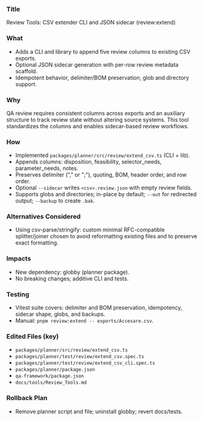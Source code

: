 ### Title
Review Tools: CSV extender CLI and JSON sidecar (review:extend)

### What
- Adds a CLI and library to append five review columns to existing CSV exports.
- Optional JSON sidecar generation with per-row review metadata scaffold.
- Idempotent behavior, delimiter/BOM preservation, glob and directory support.

### Why
QA review requires consistent columns across exports and an auxiliary structure to track review state without altering source systems. This tool standardizes the columns and enables sidecar-based review workflows.

### How
- Implemented `packages/planner/src/review/extend_csv.ts` (CLI + lib).
- Appends columns: disposition, feasibility, selector_needs, parameter_needs, notes.
- Preserves delimiter ("," or ";"), quoting, BOM, header order, and row order.
- Optional `--sidecar` writes `<csv>.review.json` with empty review fields.
- Supports globs and directories; in-place by default; `--out` for redirected output; `--backup` to create `.bak`.

### Alternatives Considered
- Using csv-parse/stringify: custom minimal RFC-compatible splitter/joiner chosen to avoid reformatting existing files and to preserve exact formatting.

### Impacts
- New dependency: globby (planner package).
- No breaking changes; additive CLI and tests.

### Testing
- Vitest suite covers: delimiter and BOM preservation, idempotency, sidecar shape, globs, and backups.
- Manual: `pnpm review:extend -- exports/Accesare.csv`.

### Edited Files (key)
- `packages/planner/src/review/extend_csv.ts`
- `packages/planner/test/review/extend_csv.spec.ts`
- `packages/planner/test/review/extend_csv_cli.spec.ts`
- `packages/planner/package.json`
- `qa-framework/package.json`
- `docs/tools/Review_Tools.md`

### Rollback Plan
- Remove planner script and file; uninstall globby; revert docs/tests.


